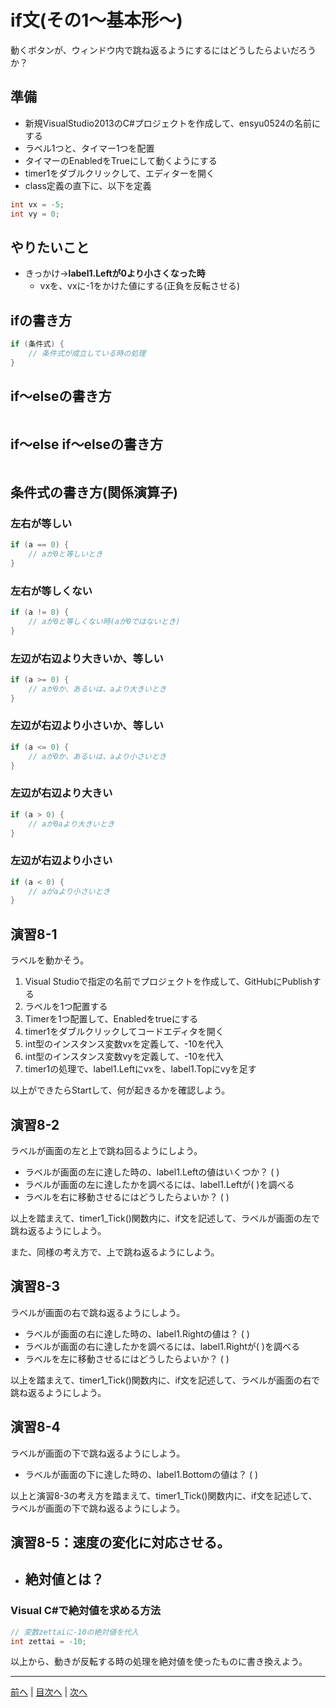 # if文(その1～基本形～)
動くボタンが、ウィンドウ内で跳ね返るようにするにはどうしたらよいだろうか？

## 準備
- 新規VisualStudio2013のC#プロジェクトを作成して、ensyu0524の名前にする
- ラベル1つと、タイマー1つを配置
- タイマーのEnabledをTrueにして動くようにする
- timer1をダブルクリックして、エディターを開く
- class定義の直下に、以下を定義

```cs
int vx = -5;
int vy = 0;
```


## やりたいこと
- きっかけ→**label1.Leftが0より小さくなった時**
  - vxを、vxに-1をかけた値にする(正負を反転させる)


## ifの書き方
```cs
if (条件式) {
    // 条件式が成立している時の処理
}

```

## if～elseの書き方
```cs

```

## if～else if～elseの書き方
```cs

```

## 条件式の書き方(関係演算子)
### 左右が等しい

```cs
if (a == 0) {
    // aが0と等しいとき
}
```

### 左右が等しくない

```cs
if (a != 0) {
    // aが0と等しくない時(aが0ではないとき)
}
```

### 左辺が右辺より大きいか、等しい

```cs
if (a >= 0) {
    // aが0か、あるいは、aより大きいとき
}
```

### 左辺が右辺より小さいか、等しい

```cs
if (a <= 0) {
    // aが0か、あるいは、aより小さいとき
}
```

### 左辺が右辺より大きい

```cs
if (a > 0) {
    // aが0aより大きいとき
}
```

### 左辺が右辺より小さい

```cs
if (a < 0) {
    // aがaより小さいとき
}
```

## 演習8-1
ラベルを動かそう。

1.	Visual Studioで指定の名前でプロジェクトを作成して、GitHubにPublishする
2.	ラベルを1つ配置する
3.	Timerを1つ配置して、Enabledをtrueにする
4.	timer1をダブルクリックしてコードエディタを開く
5.	int型のインスタンス変数vxを定義して、-10を代入
6.	int型のインスタンス変数vyを定義して、-10を代入
7.	timer1の処理で、label1.Leftにvxを、label1.Topにvyを足す

以上ができたらStartして、何が起きるかを確認しよう。

## 演習8-2
ラベルが画面の左と上で跳ね回るようにしよう。

- ラベルが画面の左に達した時の、label1.Leftの値はいくつか？ ( )
- ラベルが画面の左に達したかを調べるには、label1.Leftが( )を調べる
- ラベルを右に移動させるにはどうしたらよいか？ ( )

以上を踏まえて、timer1_Tick()関数内に、if文を記述して、ラベルが画面の左で跳ね返るようにしよう。

また、同様の考え方で、上で跳ね返るようにしよう。

## 演習8-3
ラベルが画面の右で跳ね返るようにしよう。
- ラベルが画面の右に達した時の、label1.Rightの値は？    ( )
- ラベルが画面の右に達したかを調べるには、label1.Rightが( )を調べる
- ラベルを左に移動させるにはどうしたらよいか？ ( )

以上を踏まえて、timer1_Tick()関数内に、if文を記述して、ラベルが画面の右で跳ね返るようにしよう。

## 演習8-4
ラベルが画面の下で跳ね返るようにしよう。

- ラベルが画面の下に達した時の、label1.Bottomの値は？   ( )

以上と演習8-3の考え方を踏まえて、timer1_Tick()関数内に、if文を記述して、ラベルが画面の下で跳ね返るようにしよう。

## 演習8-5：速度の変化に対応させる。
- 絶対値とは？
  -

### Visual C#で絶対値を求める方法

```cs
// 変数zettaiに-10の絶対値を代入
int zettai = -10;
```

以上から、動きが反転する時の処理を絶対値を使ったものに書き換えよう。

---

[前へ](07.md) | [目次へ](README.md#%E7%9B%AE%E6%AC%A1) | [次へ](09.md)
